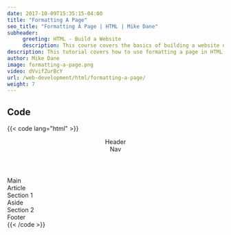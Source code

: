 ```yaml
---
date: 2017-10-09T15:35:15-04:00
title: "Formatting A Page"
seo_title: "Formatting A Page | HTML | Mike Dane"
subheader:
     greeting: HTML - Build a Website
     description: This course covers the basics of building a website using HTML. Work your way through the videos/articles and I'll teach you everything you need to know to create a basic website!
description: This tutorial covers how to use formatting a page in HTML.
author: Mike Dane
image: formatting-a-page.png
video: dVvifZurBcY
url: /web-development/html/formatting-a-page/
weight: 7
---
```


## Code

{{< code lang="html" >}}
<body>
     <header>
          Header
          <nav>
               Nav
          </nav>
     </header>
     <main>
          Main
          <article>
               Article
               <section>
                    Section 1
                    <aside>
                         Aside
                    </aside>
               </section>
               <section>
                    Section 2
               </section>
          </article>
     </main>
     <footer>
          Footer
     </footer>
</body>
{{< /code >}}